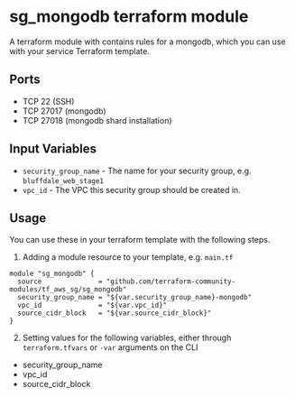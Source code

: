 sg_mongodb terraform module
===========================

A terraform module with contains rules for a mongodb, which
you can use with your service Terraform template.

Ports
-----
- TCP 22 (SSH)
- TCP 27017 (mongodb)
- TCP 27018 (mongodb shard installation)

Input Variables
---------------

- `security_group_name` - The name for your security group, e.g. `bluffdale_web_stage1`
- `vpc_id` - The VPC this security group should be created in.

Usage
-----

You can use these in your terraform template with the following steps.

1. Adding a module resource to your template, e.g. `main.tf`

```
module "sg_mongodb" {
  source              = "github.com/terraform-community-modules/tf_aws_sg/sg_mongodb"
  security_group_name = "${var.security_group_name}-mongodb"
  vpc_id              = "${var.vpc_id}"
  source_cidr_block   = "${var.source_cidr_block}"
}
```

2. Setting values for the following variables, either through `terraform.tfvars` or `-var` arguments on the CLI

- security_group_name
- vpc_id
- source_cidr_block

